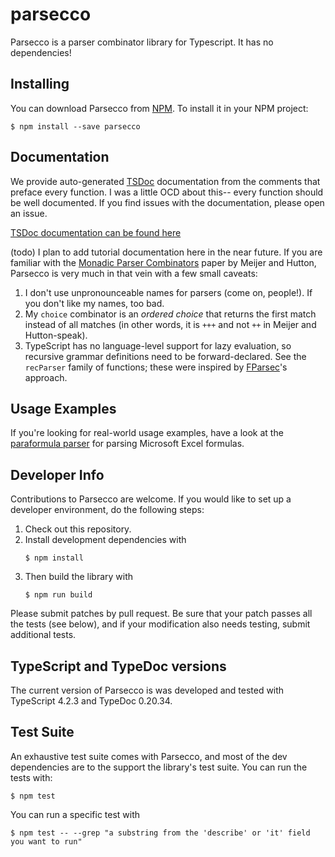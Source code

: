 # parsecco

Parsecco is a parser combinator library for Typescript. It has no dependencies!

## Installing

You can download Parsecco from [NPM](https://www.npmjs.com/package/parsecco). To install it in your NPM project:

```
$ npm install --save parsecco
```

## Documentation

We provide auto-generated [TSDoc](https://tsdoc.org) documentation from the comments that preface every function. I was a little OCD about this-- every function should be well documented. If you find issues with the documentation, please open an issue.

[TSDoc documentation can be found here](https://williams-cs.github.io/parsecco/)

(todo) I plan to add tutorial documentation here in the near future. If you are familiar with the [Monadic Parser Combinators](https://www.cs.nott.ac.uk/~pszgmh/monparsing.pdf) paper by Meijer and Hutton, Parsecco is very much in that vein with a few small caveats:

1. I don't use unpronounceable names for parsers (come on, people!). If you don't like my names, too bad.
2. My `choice` combinator is an _ordered choice_ that returns the first match instead of all matches (in other words, it is `+++` and not `++` in Meijer and Hutton-speak).
3. TypeScript has no language-level support for lazy evaluation, so recursive grammar definitions need to be forward-declared. See the `recParser` family of functions; these were inspired by [FParsec](https://www.quanttec.com/fparsec/)'s approach.

## Usage Examples

If you're looking for real-world usage examples, have a look at the [paraformula parser](https://github.com/dbarowy/paraformula) for parsing Microsoft Excel formulas.

## Developer Info

Contributions to Parsecco are welcome. If you would like to set up a developer environment, do the following steps:

1. Check out this repository.
2. Install development dependencies with
   ```
   $ npm install
   ```
3. Then build the library with
   ```
   $ npm run build
   ```

Please submit patches by pull request. Be sure that your patch passes all the tests (see below), and if your modification also needs testing, submit additional tests.

## TypeScript and TypeDoc versions

The current version of Parsecco is was developed and tested with TypeScript 4.2.3 and TypeDoc 0.20.34.

## Test Suite

An exhaustive test suite comes with Parsecco, and most of the dev dependencies are to the support the library's test suite. You can run the tests with:

```
$ npm test
```

You can run a specific test with

```
$ npm test -- --grep "a substring from the 'describe' or 'it' field you want to run"
```
